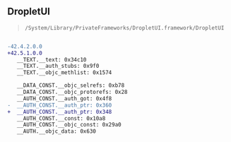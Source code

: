 ## DropletUI

> `/System/Library/PrivateFrameworks/DropletUI.framework/DropletUI`

```diff

-42.4.2.0.0
+42.5.1.0.0
   __TEXT.__text: 0x34c10
   __TEXT.__auth_stubs: 0x9f0
   __TEXT.__objc_methlist: 0x1574

   __DATA_CONST.__objc_selrefs: 0xb78
   __DATA_CONST.__objc_protorefs: 0x28
   __AUTH_CONST.__auth_got: 0x4f8
-  __AUTH_CONST.__auth_ptr: 0x360
+  __AUTH_CONST.__auth_ptr: 0x348
   __AUTH_CONST.__const: 0x10a8
   __AUTH_CONST.__objc_const: 0x29a0
   __AUTH.__objc_data: 0x630

```
